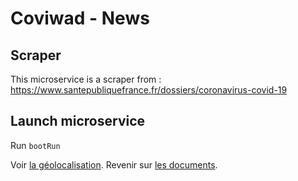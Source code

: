 # Coviwad - News

## Scraper

This microservice is a scraper from : https://www.santepubliquefrance.fr/dossiers/coronavirus-covid-19

## Launch microservice

Run `bootRun`


Voir [la géolocalisation](/geolocation).
Revenir sur [les documents](/documents).